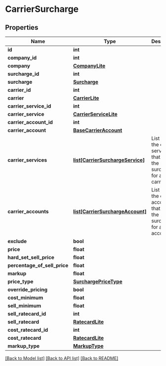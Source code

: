 # CarrierSurcharge

## Properties
Name | Type | Description | Notes
------------ | ------------- | ------------- | -------------
**id** | **int** |  | [optional] 
**company_id** | **int** |  | 
**company** | [**CompanyLite**](CompanyLite.md) |  | [optional] 
**surcharge_id** | **int** |  | [optional] 
**surcharge** | [**Surcharge**](Surcharge.md) |  | [optional] 
**carrier_id** | **int** |  | [optional] 
**carrier** | [**CarrierLite**](CarrierLite.md) |  | [optional] 
**carrier_service_id** | **int** |  | [optional] 
**carrier_service** | [**CarrierServiceLite**](CarrierServiceLite.md) |  | [optional] 
**carrier_account_id** | **int** |  | [optional] 
**carrier_account** | [**BaseCarrierAccount**](BaseCarrierAccount.md) |  | [optional] 
**carrier_services** | [**list[CarrierSurchargeService]**](CarrierSurchargeService.md) | List of all the carrier services that point to the surcharge for a given carrier | [optional] 
**carrier_accounts** | [**list[CarrierSurchargeAccount]**](CarrierSurchargeAccount.md) | List of all the carrier accounts that point to the surcharge for a given account | [optional] 
**exclude** | **bool** |  | [optional] 
**price** | **float** |  | [optional] 
**hard_set_sell_price** | **float** |  | [optional] 
**percentage_of_sell_price** | **float** |  | [optional] 
**markup** | **float** |  | [optional] 
**price_type** | [**SurchargePriceType**](SurchargePriceType.md) |  | [optional] 
**override_pricing** | **bool** |  | [optional] 
**cost_minimum** | **float** |  | [optional] 
**sell_minimum** | **float** |  | [optional] 
**sell_ratecard_id** | **int** |  | [optional] 
**sell_ratecard** | [**RatecardLite**](RatecardLite.md) |  | [optional] 
**cost_ratecard_id** | **int** |  | [optional] 
**cost_ratecard** | [**RatecardLite**](RatecardLite.md) |  | [optional] 
**markup_type** | [**MarkupType**](MarkupType.md) |  | [optional] 

[[Back to Model list]](../README.md#documentation-for-models) [[Back to API list]](../README.md#documentation-for-api-endpoints) [[Back to README]](../README.md)

